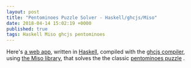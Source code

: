 ```yaml
---
layout: post
title: "Pentominoes Puzzle Solver - Haskell/ghcjs/Miso"
date: 2018-04-14 15:02:19 +0000
published: true
tags: Haskell Miso ghcjs pentominoes
---
```

Here's [a web app][pentominoesMiso], written in [Haskell][haskellLanguage], compiled with the [ghcjs compiler][ghcjsCompiler], using [the Miso library][misoLibrary], that solves the the classic [pentominoes puzzle][pentominoesPuzzle] .  


[pentominoesMiso]: https://dc25.github.io/pentominoes_miso/
[haskellLanguage]: https://www.haskell.org/
[ghcjsCompiler]: https://github.com/ghcjs/ghcjs
[misoLibrary]: https://haskell-miso.org/
[pentominoesPuzzle]: https://en.wikipedia.org/wiki/Pentomino#Tiling_rectangles

